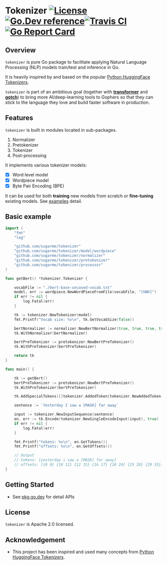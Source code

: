 # Tokenizer [![License](https://img.shields.io/:license-apache-blue.svg)](https://opensource.org/licenses/Apache-2.0)[![Go.Dev reference](https://img.shields.io/badge/go.dev-reference-007d9c?logo=go&logoColor=white&style=flat-square)](https://pkg.go.dev/github.com/sugarme/tokenizer?tab=doc)[![Travis CI](https://api.travis-ci.org/sugarme/tokenizer.svg?branch=master)](https://travis-ci.org/sugarme/tokenizer)[![Go Report Card](https://goreportcard.com/badge/github.com/sugarme/tokenizer)](https://goreportcard.com/report/github.com/sugarme/tokenizer) 

## Overview

`tokenizer` is pure Go package to facilitate applying Natural Language Processing (NLP) models train/test and inference in Go. 

It is heavily inspired by and based on the popular [Python HuggingFace Tokenizers](https://github.com/huggingface/tokenizers). 

`tokenizer` is part of an ambitious goal (together with [**transformer**](https://github.com/sugarme/transformer) and [**gotch**](https://github.com/sugarme/gotch)) to bring more AI/deep-learning tools to Gophers so that they can stick to the language they love and build faster software in production. 

## Features

`tokenizer` is built in modules located in sub-packages. 
1. Normalizer
2. Pretokenizer
3. Tokenizer
4. Post-processing

It implements various tokenizer models: 
- [x] Word level model
- [x] Wordpiece model
- [x] Byte Pair Encoding (BPE)

It can be used for both **training** new models from scratch or **fine-tuning** existing models. See [examples](./example) detail.

## Basic example

```go
import (
	"fmt"
	"log"

	"github.com/sugarme/tokenizer"
	"github.com/sugarme/tokenizer/model/wordpiece"
	"github.com/sugarme/tokenizer/normalizer"
	"github.com/sugarme/tokenizer/pretokenizer"
	"github.com/sugarme/tokenizer/processor"
)

func getBert() *tokenizer.Tokenizer {

	vocabFile := "./bert-base-uncased-vocab.txt"
	model, err := wordpiece.NewWordPieceFromFile(vocabFile, "[UNK]")
	if err != nil {
		log.Fatal(err)
	}

	tk := tokenizer.NewTokenizer(model)
	fmt.Printf("Vocab size: %v\n", tk.GetVocabSize(false))

	bertNormalizer := normalizer.NewBertNormalizer(true, true, true, true)
	tk.WithNormalizer(bertNormalizer)

	bertPreTokenizer := pretokenizer.NewBertPreTokenizer()
	tk.WithPreTokenizer(bertPreTokenizer)

	return tk
}

func main() {

	tk := getBert()
	bertPreTokenizer := pretokenizer.NewBertPreTokenizer()
	tk.WithPreTokenizer(bertPreTokenizer)

	tk.AddSpecialTokens([]tokenizer.AddedToken{tokenizer.NewAddedToken("[MASK]", true)})

	sentence := `Yesterday I saw a [MASK] far away`

	input := tokenizer.NewInputSequence(sentence)
	en, err := tk.Encode(tokenizer.NewSingleEncodeInput(input), true)
	if err != nil {
		log.Fatal(err)
	}

	fmt.Printf("tokens: %v\n", en.GetTokens())
	fmt.Printf("offsets: %v\n", en.GetOffsets())

	// Output
	// tokens: [yesterday i saw a [MASK] far away]
	// offsets: [{0 9} {10 11} {12 15} {16 17} {18 24} {25 28} {29 33}]
}
```

## Getting Started

- See [pkg.go.dev](https://pkg.go.dev/github.com/sugarme/tokenizer?tab=doc) for detail APIs 


## License

`tokenizer` is Apache 2.0 licensed.


## Acknowledgement

- This project has been inspired and used many concepts from [Python HuggingFace Tokenizers](https://github.com/huggingface/tokenizers).


